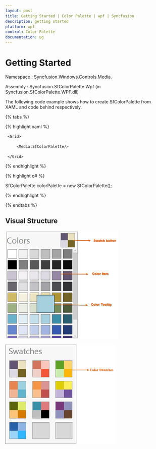 ```yaml
---
layout: post
title: Getting Started | Color Palette | wpf | Syncfusion
description: getting started
platform: wpf
control: Color Palette
documentation: ug
---
```


# Getting Started

Namespace : Syncfusion.Windows.Controls.Media.

Assembly  : Syncfusion.SfColorPalette.Wpf (in Syncfusion.SfColorPalette.WPF.dll)

The following code example shows how to create SfColorPalette from XAML and code behind respectively.


{% tabs %}

{% highlight xaml %}

<Page xmlns:Media="clr-namespace:Syncfusion.Windows.Controls.Media;assembly=Syncfusion.SfColorPalette.Wpf">

     <Grid>

         <Media:SfColorPalette/>

     </Grid>	

</Page>

{% endhighlight %}

{% highlight c# %}

SfColorPalette colorPalette = new SfColorPalette();

{% endhighlight %}

{% endtabs %}


## Visual Structure

![](Getting-Started_images/Getting-Started_img1.png)

![](Getting-Started_images/Getting-Started_img2.png)
